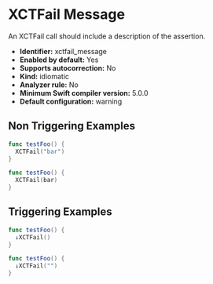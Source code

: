 # XCTFail Message

An XCTFail call should include a description of the assertion.

* **Identifier:** xctfail_message
* **Enabled by default:** Yes
* **Supports autocorrection:** No
* **Kind:** idiomatic
* **Analyzer rule:** No
* **Minimum Swift compiler version:** 5.0.0
* **Default configuration:** warning

## Non Triggering Examples

```swift
func testFoo() {
  XCTFail("bar")
}
```

```swift
func testFoo() {
  XCTFail(bar)
}
```

## Triggering Examples

```swift
func testFoo() {
  ↓XCTFail()
}
```

```swift
func testFoo() {
  ↓XCTFail("")
}
```